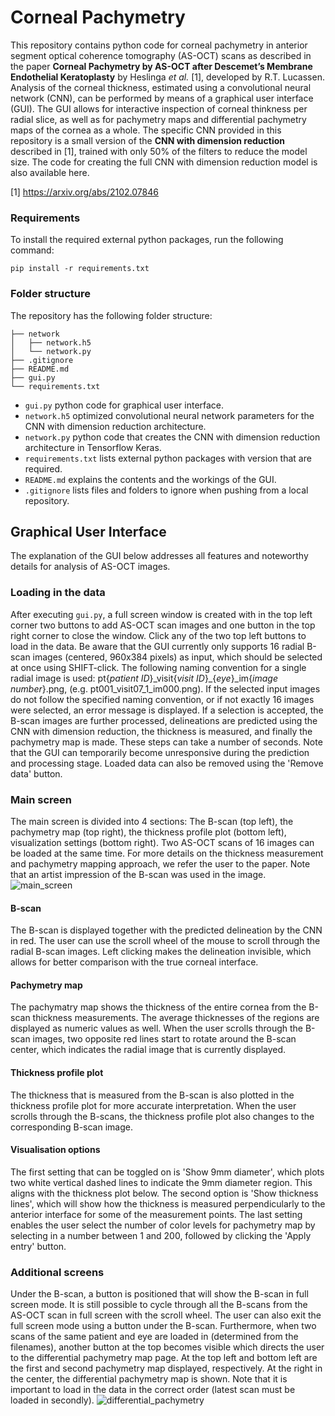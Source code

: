# Corneal Pachymetry
This repository contains python code for corneal pachymetry in anterior segment optical coherence tomography (AS-OCT) scans as described in the paper **Corneal Pachymetry by AS-OCT after Descemet’s Membrane Endothelial Keratoplasty** by Heslinga *et al.* [1], developed by R.T. Lucassen. Analysis of the corneal thickness, estimated using a convolutional neural network (CNN), can be performed by means of a graphical user interface (GUI). The GUI allows for interactive inspection of corneal thinkness per radial slice, as well as for pachymetry maps and differential pachymetry maps of the cornea as a whole. The specific CNN provided in this repository is a small version of the **CNN with dimension reduction** described in [1], trained with only 50% of the filters to reduce the model size. The code for creating the full CNN with dimension reduction model is also available here. 

[1] https://arxiv.org/abs/2102.07846

### Requirements
To install the required external python packages, run the following command:
```
pip install -r requirements.txt
```

### Folder structure
The repository has the following folder structure:
  
    ├── network 
    │   ├── network.h5 
    │   └── network.py 
    ├── .gitignore 
    ├── README.md 
    ├── gui.py 
    └── requirements.txt  

- ```gui.py``` python code for graphical user interface.
- ```network.h5``` optimized convolutional neural network parameters for the CNN with dimension reduction architecture.
- ```network.py``` python code that creates the CNN with dimension reduction architecture in Tensorflow Keras.
- ```requirements.txt``` lists external python packages with version that are required.
- ```README.md``` explains the contents and the workings of the GUI.
- ```.gitignore``` lists files and folders to ignore when pushing from a local repository.

## Graphical User Interface
The explanation of the GUI below addresses all features and noteworthy details for analysis of AS-OCT images.

### Loading in the data
After executing ```gui.py```, a full screen window is created with in the top left corner two buttons to add AS-OCT scan images and one button in the top right corner to close the window. Click any of the two top left buttons to load in the data. Be aware that the GUI currently only supports 16 radial B-scan images (centered, 960x384 pixels) as input, which should be selected at once using SHIFT-click. The following naming convention for a single radial image is used: pt{*patient ID*}\_visit{*visit ID*}\_{*eye*}\_im{*image number*}.png, (e.g. pt001_visit07\_1\_im000.png). If the selected input images do not follow the specified naming convention, or if not exactly 16 images were selected, an error message is displayed. If a selection is accepted, the B-scan images are further processed, delineations are predicted using the CNN with dimension reduction, the thickness is measured, and finally the pachymetry map is made. These steps can take a number of seconds. Note that the GUI can temporarily become unresponsive during the prediction and processing stage. Loaded data can also be removed using the 'Remove data' button.

### Main screen
The main screen is divided into 4 sections: The B-scan (top left), the pachymetry map (top right), the thickness profile plot (bottom left), visualization settings (bottom right). Two AS-OCT scans of 16 images can be loaded at the same time. For more details on the thickness measurement and pachymetry mapping approach, we refer the user to the paper. Note that an artist impression of the B-scan was used in the image.
![main_screen](https://user-images.githubusercontent.com/54849762/115051077-b44ef800-9edc-11eb-8b08-95efaa0ccb54.png)

#### B-scan
The B-scan is displayed together with the predicted delineation by the CNN in red. The user can use the scroll wheel of the mouse to scroll through the radial B-scan images. 
Left clicking makes the delineation invisible, which allows for better comparison with the true corneal interface.

#### Pachymetry map
The pachymatry map shows the thickness of the entire cornea from the B-scan thickness measurements. The average thicknesses of the regions are displayed as numeric values as well. When the user scrolls through the B-scan images, two opposite red lines start to rotate around the B-scan center, which indicates the radial image that is currently displayed.

#### Thickness profile plot
The thickness that is measured from the B-scan is also plotted in the thickness profile plot for more accurate interpretation. 
When the user scrolls through the B-scans, the thickness profile plot also changes to the corresponding B-scan image.

#### Visualisation options
The first setting that can be toggled on is 'Show 9mm diameter', which plots two white vertical dashed lines to indicate the 9mm diameter region. This aligns with the thickness plot below. The second option is 'Show thickness lines', which will show how the thickness is measured perpendicularly to the anterior interface for some of the measurement points. The last setting enables the user select the number of color levels for pachymetry map by selecting in a number between 1 and 200, followed by clicking the 'Apply entry' button.

### Additional screens
Under the B-scan, a button is positioned that will show the B-scan in full screen mode. It is still possible to cycle through all the B-scans from the AS-OCT scan in full screen with the scroll wheel. The user can also exit the full screen mode using a button under the B-scan. Furthermore, when two scans of the same patient and eye are loaded in (determined from the filenames), another button at the top becomes visible which directs the user to the differential pachymetry map page.
At the top left and bottom left are the first and second pachymetry map displayed, respectively. At the right in the center, the differential pachymetry map is shown. Note that it is important to load in the data in the correct order (latest scan must be loaded in secondly).
![differential_pachymetry](https://user-images.githubusercontent.com/54849762/115051089-b913ac00-9edc-11eb-8f47-bd9d3129c537.png)
